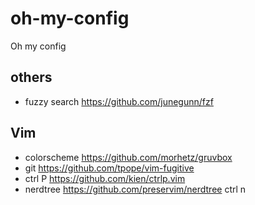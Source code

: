 # oh-my-config
Oh my config

## others
- fuzzy search https://github.com/junegunn/fzf

## Vim
- colorscheme https://github.com/morhetz/gruvbox
- git https://github.com/tpope/vim-fugitive
- ctrl P https://github.com/kien/ctrlp.vim
- nerdtree https://github.com/preservim/nerdtree ctrl n
